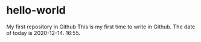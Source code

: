 # hello-world
My first repository in Github
This is my first time to write in Github.
The date of today is 2020-12-14. 16:55.
